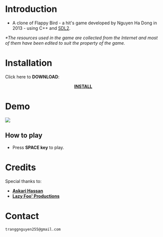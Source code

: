 # Introduction
* A clone of Flappy Bird -  a hit's game developed by Nguyen Ha Dong in 2013 - using C++ and [SDL2](https://www.libsdl.org/download-2.0.php).

_*The resources used in the game are collected from the Internet and most of them have been edited to suit the property of the game._

#  Installation
Click here to <b>DOWNLOAD</b>:
<p align="center">
   <a href="https://github.com/changchan255/Game/releases/tag/Latest">
     <b>INSTALL</b>
  </a>
    </p>
        
 # Demo
 
 
 ![](https://media.giphy.com/media/v1.Y2lkPTc5MGI3NjExYzc2NWI2NzM3MDc5MmIzZDhmZjA2ZTM2MGUzMDE5YmYxMGE1ZWY3ZSZlcD12MV9pbnRlcm5hbF9naWZzX2dpZklkJmN0PWc/yax4pPzeEZ676MUdpU/giphy.gif)
 
 ## How to play
 * Press <b>SPACE key</b> to play.
 #  Credits
Special thanks to:
- [**Askari Hassan**](https://www.youtube.com/channel/UC2Ab_b49frkmgFJajOvtkpw/featured)
- [**Lazy Foo' Productions**](https://lazyfoo.net/tutorials/SDL)

# Contact

```
tranggnguyen255@gmail.com
```

